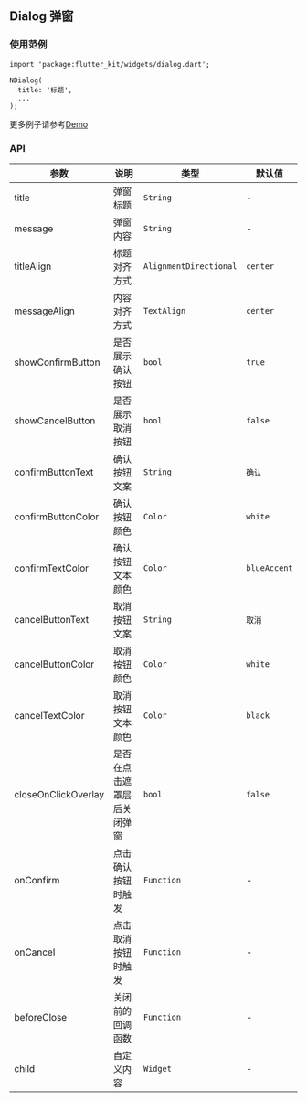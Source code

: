 ## Dialog 弹窗

### 使用范例

```
import 'package:flutter_kit/widgets/dialog.dart';

NDialog(
  title: '标题',
  ...
);
```

更多例子请参考[Demo](../lib/routes/demoDialog.dart)

### API

| 参数  | 说明  | 类型  | 默认值  |
| ------------ | ------------ | ------------ | ------------ |
| title | 弹窗标题 | `String` | - |
| message | 弹窗内容 | `String` | - |
| titleAlign | 标题对齐方式 | `AlignmentDirectional` | `center` |
| messageAlign | 内容对齐方式 | `TextAlign` | `center` |
| showConfirmButton | 是否展示确认按钮 | `bool` | `true` |
| showCancelButton | 是否展示取消按钮 | `bool` | `false` |
| confirmButtonText | 确认按钮文案 | `String` | `确认` |
| confirmButtonColor | 确认按钮颜色 | `Color` | `white` |
| confirmTextColor | 确认按钮文本颜色 | `Color` | `blueAccent` |
| cancelButtonText | 取消按钮文案 | `String` | `取消` |
| cancelButtonColor | 取消按钮颜色 | `Color` | `white` |
| cancelTextColor | 取消按钮文本颜色 | `Color` | `black` |
| closeOnClickOverlay | 是否在点击遮罩层后关闭弹窗 | `bool` | `false` |
| onConfirm | 点击确认按钮时触发 | `Function` | - |
| onCancel | 点击取消按钮时触发 | `Function` | - |
| beforeClose | 关闭前的回调函数 | `Function` | - |
| child | 自定义内容 | `Widget` | - |
